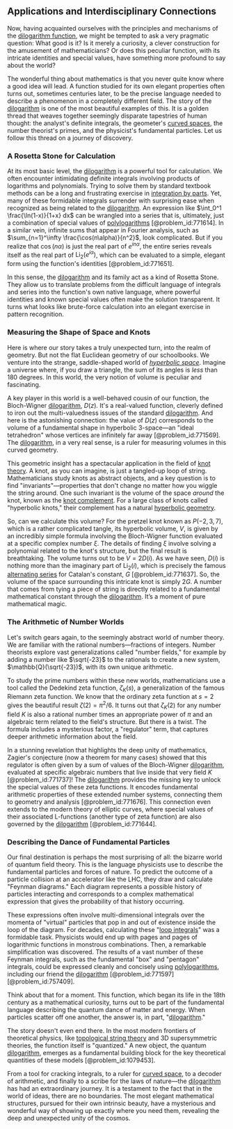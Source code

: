 ## Applications and Interdisciplinary Connections

Now, having acquainted ourselves with the principles and mechanisms of the [dilogarithm function](@article_id:180911), we might be tempted to ask a very pragmatic question: What good is it? Is it merely a curiosity, a clever construction for the amusement of mathematicians? Or does this peculiar function, with its intricate identities and special values, have something more profound to say about the world?

The wonderful thing about mathematics is that you never quite know where a good idea will lead. A function studied for its own elegant properties often turns out, sometimes centuries later, to be the precise language needed to describe a phenomenon in a completely different field. The story of the [dilogarithm](@article_id:202228) is one of the most beautiful examples of this. It is a golden thread that weaves together seemingly disparate tapestries of human thought: the analyst's definite integrals, the geometer's [curved spaces](@article_id:203841), the number theorist's primes, and the physicist's fundamental particles. Let us follow this thread on a journey of discovery.

### A Rosetta Stone for Calculation

At its most basic level, the [dilogarithm](@article_id:202228) is a powerful tool for calculation. We often encounter intimidating definite integrals involving products of logarithms and polynomials. Trying to solve them by standard textbook methods can be a long and frustrating exercise in [integration by parts](@article_id:135856). Yet, many of these formidable integrals surrender with surprising ease when recognized as being related to the [dilogarithm](@article_id:202228). An expression like $\int_0^1 \frac{\ln(1-x)}{1+x} dx$ can be wrangled into a series that is, ultimately, just a combination of special values of [polylogarithms](@article_id:203777) [@problem_id:771614]. In a similar vein, infinite sums that appear in Fourier analysis, such as $\sum_{n=1}^\infty \frac{\cos(n\alpha)}{n^2}$, look complicated. But if you realize that $\cos(n\alpha)$ is just the real part of $e^{i n\alpha}$, the entire series reveals itself as the real part of $\text{Li}_2(e^{i\alpha})$, which can be evaluated to a simple, elegant form using the function's identities [@problem_id:771651].

In this sense, the [dilogarithm](@article_id:202228) and its family act as a kind of Rosetta Stone. They allow us to translate problems from the difficult language of integrals and series into the function's own native language, where powerful identities and known special values often make the solution transparent. It turns what looks like brute-force calculation into an elegant exercise in pattern recognition.

### Measuring the Shape of Space and Knots

Here is where our story takes a truly unexpected turn, into the realm of geometry. But not the flat Euclidean geometry of our schoolbooks. We venture into the strange, saddle-shaped world of *[hyperbolic space](@article_id:267598)*. Imagine a universe where, if you draw a triangle, the sum of its angles is *less* than $180$ degrees. In this world, the very notion of volume is peculiar and fascinating.

A key player in this world is a well-behaved cousin of our function, the Bloch-Wigner [dilogarithm](@article_id:202228), $D(z)$. It's a real-valued function, cleverly defined to iron out the multi-valuedness issues of the standard [dilogarithm](@article_id:202228). And here is the astonishing connection: the value of $D(z)$ corresponds to the volume of a fundamental shape in hyperbolic 3-space—an "ideal tetrahedron" whose vertices are infinitely far away [@problem_id:771569]. The [dilogarithm](@article_id:202228), in a very real sense, is a ruler for measuring volumes in this curved geometry.

This geometric insight has a spectacular application in the field of [knot theory](@article_id:140667). A knot, as you can imagine, is just a tangled-up loop of string. Mathematicians study knots as abstract objects, and a key question is to find "invariants"—properties that don't change no matter how you wiggle the string around. One such invariant is the volume of the space *around* the knot, known as the [knot complement](@article_id:264495). For a large class of knots called "hyperbolic knots," their complement has a natural [hyperbolic geometry](@article_id:157960).

So, can we calculate this volume? For the pretzel knot known as $P(-2,3,7)$, which is a rather complicated tangle, its hyperbolic volume, $V$, is given by an incredibly simple formula involving the Bloch-Wigner function evaluated at a specific complex number $\xi$. The details of finding $\xi$ involve solving a polynomial related to the knot's structure, but the final result is breathtaking. The volume turns out to be $V = 2 D(i)$. As we have seen, $D(i)$ is nothing more than the imaginary part of $\text{Li}_2(i)$, which is precisely the famous [alternating series](@article_id:143264) for Catalan's constant, $G$ [@problem_id:771637]. So, the volume of the space surrounding this intricate knot is simply $2G$. A number that comes from tying a piece of string is directly related to a fundamental mathematical constant through the [dilogarithm](@article_id:202228). It’s a moment of pure mathematical magic.

### The Arithmetic of Number Worlds

Let's switch gears again, to the seemingly abstract world of number theory. We are familiar with the rational numbers—fractions of integers. Number theorists explore vast generalizations called "number fields," for example by adding a number like $\sqrt{-23}$ to the rationals to create a new system, $\mathbb{Q}(\sqrt{-23})$, with its own unique arithmetic.

To study the prime numbers within these new worlds, mathematicians use a tool called the Dedekind zeta function, $\zeta_K(s)$, a generalization of the famous Riemann zeta function. We know that the ordinary zeta function at $s=2$ gives the beautiful result $\zeta(2) = \pi^2/6$. It turns out that $\zeta_K(2)$ for any number field $K$ is also a rational number times an appropriate power of $\pi$ and an algebraic term related to the field's structure. But there is a twist. The formula includes a mysterious factor, a "regulator" term, that captures deeper arithmetic information about the field.

In a stunning revelation that highlights the deep unity of mathematics, Zagier's conjecture (now a theorem for many cases) showed that this regulator is often given by a sum of values of the Bloch-Wigner [dilogarithm](@article_id:202228), evaluated at specific algebraic numbers that live inside that very field $K$ [@problem_id:771737]! The [dilogarithm](@article_id:202228) provides the missing key to unlock the special values of these zeta functions. It encodes fundamental arithmetic properties of these extended number systems, connecting them to geometry and analysis [@problem_id:771676]. This connection even extends to the modern theory of elliptic curves, where special values of their associated L-functions (another type of zeta function) are also governed by the [dilogarithm](@article_id:202228) [@problem_id:771644].

### Describing the Dance of Fundamental Particles

Our final destination is perhaps the most surprising of all: the bizarre world of quantum field theory. This is the language physicists use to describe the fundamental particles and forces of nature. To predict the outcome of a particle collision at an accelerator like the LHC, they draw and calculate "Feynman diagrams." Each diagram represents a possible history of particles interacting and corresponds to a complex mathematical expression that gives the probability of that history occurring.

These expressions often involve multi-dimensional integrals over the momenta of "virtual" particles that pop in and out of existence inside the loop of the diagram. For decades, calculating these "[loop integrals](@article_id:194225)" was a formidable task. Physicists would end up with pages and pages of logarithmic functions in monstrous combinations. Then, a remarkable simplification was discovered. The results of a vast number of these Feynman integrals, such as the fundamental "box" and "pentagon" integrals, could be expressed cleanly and concisely using [polylogarithms](@article_id:203777), including our friend the [dilogarithm](@article_id:202228) [@problem_id:771597] [@problem_id:757409].

Think about that for a moment. This function, which began its life in the 18th century as a mathematical curiosity, turns out to be part of the fundamental language describing the quantum dance of matter and energy. When particles scatter off one another, the answer is, in part, "[dilogarithm](@article_id:202228)."

The story doesn't even end there. In the most modern frontiers of theoretical physics, like [topological string theory](@article_id:157929) and 3D supersymmetric theories, the function itself is "quantized." A new object, the quantum [dilogarithm](@article_id:202228), emerges as a fundamental building block for the key theoretical quantities of these models [@problem_id:1079453].

From a tool for cracking integrals, to a ruler for [curved space](@article_id:157539), to a decoder of arithmetic, and finally to a scribe for the laws of nature—the [dilogarithm](@article_id:202228) has had an extraordinary journey. It is a testament to the fact that in the world of ideas, there are no boundaries. The most elegant mathematical structures, pursued for their own intrinsic beauty, have a mysterious and wonderful way of showing up exactly where you need them, revealing the deep and unexpected unity of the cosmos.